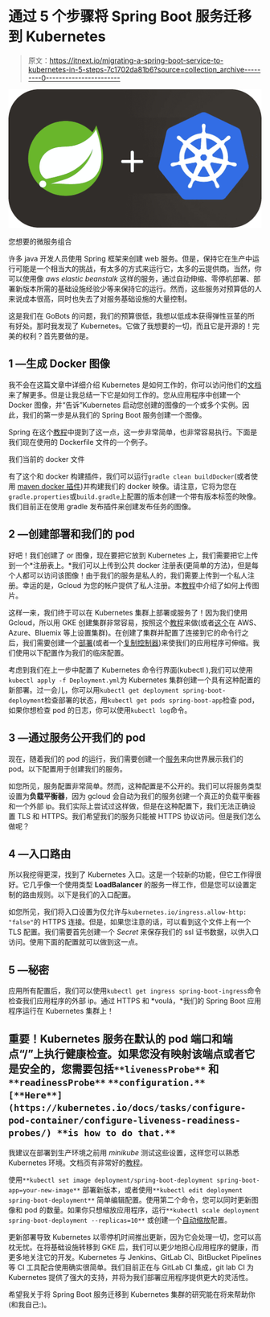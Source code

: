 # 通过 5 个步骤将 Spring Boot 服务迁移到 Kubernetes

> 原文：<https://itnext.io/migrating-a-spring-boot-service-to-kubernetes-in-5-steps-7c1702da81b6?source=collection_archive---------0----------------------->

![](img/09c8340bbd4f3dc6dfc207ca87006b02.png)

您想要的微服务组合

许多 java 开发人员使用 Spring 框架来创建 web 服务。但是，保持它在生产中运行可能是一个相当大的挑战，有太多的方式来运行它，太多的云提供商。当然，你可以使用像 *aws elastic beanstalk* 这样的服务，通过自动伸缩、零停机部署、部署新版本所需的基础设施经验少等来保持它的运行。然而，这些服务对预算低的人来说成本很高，同时也失去了对服务基础设施的大量控制。

这是我们在 GoBots 的问题，我们的预算很低，我想以低成本获得弹性豆茎的所有好处。那时我发现了 Kubernetes。它做了我想要的一切，而且它是开源的！完美的权利？首先要做的是。

## 1 —生成 Docker 图像

我不会在这篇文章中详细介绍 Kubernetes 是如何工作的，你可以访问他们的[文档](https://kubernetes.io/docs/home/)来了解更多。但是让我总结一下它是如何工作的。您从应用程序中创建一个 Docker 图像，并“告诉”Kubernetes 启动您创建的图像的一个或多个实例。因此，我们的第一步是从我们的 Spring Boot 服务创建一个图像。

Spring 在这个[教程](https://spring.io/guides/gs/spring-boot-docker/)中提到了这一点，这一步非常简单，也非常容易执行。下面是我们现在使用的 Dockerfile 文件的一个例子。

我们当前的 docker 文件

有了这个和 docker 构建插件，我们可以运行`gradle clean buildDocker`(或者使用 [maven docker 插件](https://github.com/spotify/docker-maven-plugin))并构建我们的 docker 映像。请注意，它将为您在`gradle.properties`或`build.gradle`上配置的版本创建一个带有版本标签的映像。我们目前正在使用 gradle 发布插件来创建发布任务的图像。

## 2 —创建部署和我们的 pod

好吧！我们创建了 or 图像，现在要把它放到 Kubernetes 上，我们需要把它上传到一个*注册表上。*我们可以上传到公共 docker 注册表(更简单的方法)，但是每个人都可以访问该图像！由于我们的服务是私人的，我们需要上传到一个私人注册。幸运的是，Gcloud 为您的帐户提供了私人注册。本[教程](https://cloud.google.com/container-registry/docs/pushing-and-pulling)中介绍了如何上传图片。

这样一来，我们终于可以在 Kubernetes 集群上部署或服务了！因为我们使用 Gcloud，所以用 GKE 创建集群非常容易，按照这个[教程](https://cloud.google.com/kubernetes-engine/docs/quickstart)来做(或者[这个](https://kubernetes.io/docs/setup/pick-right-solution/)在 AWS、Azure、Bluemix 等上设置集群)。在创建了集群并配置了连接到它的命令行之后，我们需要创建一个[部署](https://kubernetes.io/docs/concepts/workloads/controllers/deployment)(或者一个[复制控制器](https://kubernetes.io/docs/concepts/workloads/controllers/replicationcontroller/))来使我们的应用程序可伸缩。我们使用以下配置作为我们的临床配置。

考虑到我们在上一步中配置了 Kubernetes 命令行界面(kubectl ),我们可以使用`kubectl apply -f Deployment.yml`为 Kubernetes 集群创建一个具有这种配置的新部署。过一会儿，你可以用`kubectl get deployment spring-boot-deployment`检查部署的状态，用`kubectl get pods spring-boot-app`检查 pod，如果你想检查 pod 的日志，你可以使用`kubectl log`命令。

## 3 —通过服务公开我们的 pod

现在，随着我们的 pod 的运行，我们需要创建一个[服务](https://kubernetes.io/docs/concepts/services-networking/service/)来向世界展示我们的 pod。以下配置用于创建我们的服务。

如您所见，服务配置非常简单。然而，这种配置是不公开的。我们可以将服务类型设置为**负载平衡器**，因为 gcloud 会自动为我们的服务创建一个真正的负载平衡器和一个外部 ip。我们实际上尝试过这样做，但是在这种配置下，我们无法正确设置 TLS 和 HTTPS。我们希望我们的服务只能被 HTTPS 协议访问。但是我们怎么做呢？

## 4 —入口路由

所以我挖得更深，找到了 Kubernetes 入口。这是一个较新的功能，但它工作得很好。它几乎像一个使用类型 **LoadBalancer** 的服务一样工作，但是您可以设置定制的路由规则。以下是我们的入口配置。

如您所见，我们将入口设置为仅允许与`kubernetes.io/ingress.allow-http: "false"`的 HTTPS 连接。但是，如果您注意的话，可以看到这个文件上有一个 TLS 配置。我们需要首先创建一个 *Secret* 来保存我们的 ssl 证书数据，以供入口访问。使用下面的配置就可以做到这一点。

## 5 —秘密

应用所有配置后，我们可以使用`kubectl get ingress spring-boot-ingress`命令检查我们应用程序的外部 ip。通过 HTTPS 和 *voulá，*我们的 Spring Boot 应用程序运行在 Kubernetes 集群上！

## 重要！Kubernetes 服务在默认的 pod 端口和端点“/”上执行健康检查。如果您没有映射该端点或者它是安全的，您需要包括`**livenessProbe**` **和** `**readinessProbe**` `**configuration.** [**Here**](https://kubernetes.io/docs/tasks/configure-pod-container/configure-liveness-readiness-probes/) **is how to do that.**`

我建议在部署到生产环境之前用 *minikube* 测试这些设置，这样您可以熟悉 Kubernetes 环境。文档页有非常好的[教程](https://kubernetes.io/docs/tutorials/)。

使用`**kubectl set image deployment/spring-boot-deployment spring-boot-app=your-new-image**` 部署新版本，或者使用`**kubectl edit deployment spring-boot-deployment**` 简单编辑配置。使用第二个命令，您可以同时更新图像和 pod 的数量。如果你只想缩放应用程序，运行`**kubectl scale deployment spring-boot-deployment --replicas=10**` 或创建一个[自动缩放](https://kubernetes.io/docs/concepts/workloads/controllers/deployment/#scaling-a-deployment)配置。

更新部署导致 Kubernetes 以零停机时间推出更新，因为它会处理一切，您可以高枕无忧。在将基础设施转移到 GKE 后，我们可以更少地担心应用程序的健康，而更多地关注它的开发。Kubernetes 与 Jenkins、GitLab CI、BitBucket Pipelines 等 CI 工具配合使用确实很简单。我们目前正在与 GitLab CI 集成，git lab CI 为 Kubernetes 提供了强大的支持，并将为我们部署应用程序提供更大的灵活性。

希望我关于将 Spring Boot 服务迁移到 Kubernetes 集群的研究能在将来帮助你(和我自己:)。
